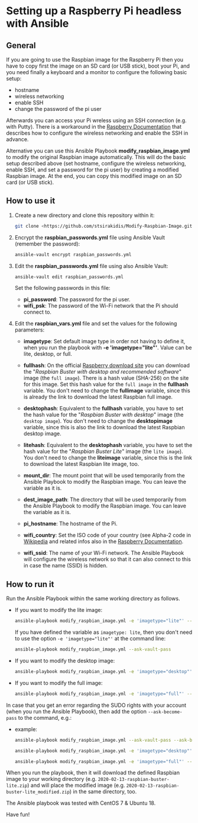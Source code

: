 # Setting up a Raspberry Pi headless with Ansible

## General

If you are going to use the Raspbian image for the Raspberry Pi then you have to copy first the image on an SD card (or USB stick), boot your Pi, and you need finally a keyboard and a monitor to configure the following basic setup:

- hostname
- wireless networking
- enable SSH
- change the password of the pi user

Afterwards you can access your Pi wreless using an SSH connection (e.g. with Putty). There is a workaround in the [Raspberry Documentation](https://www.raspberrypi.org/documentation/configuration/wireless/headless.md) that describes how to configure the wireless networking and enable the SSH in advance.

Alternative you can use this Ansible Playbook **modify_raspbian_image.yml** to modify the original Raspbian image automatically. This will do the basic setup described above (set hostname, configure the wireless networking, enable SSH, and set a password for the pi user) by creating a modified Raspbian image. At the end, you can copy this modified image on an SD card (or USB stick).

## How to use it

1. Create a new directory and clone this repository within it:

   ```bash
   git clone <https://github.com/stsirakidis/Modify-Raspbian-Image.git>
   ```

2. Encrypt the **raspbian_passwords.yml** file using Ansible Vault (remember the password):

   ```bash
   ansible-vault encrypt raspbian_passwords.yml
   ```

3. Edit the **raspbian_passwords.yml** file using also Ansible Vault:

   ```bash
   ansible-vault edit raspbian_passwords.yml
   ```

   Set the following passwords in this file:

   - **pi_password**: The password for the pi user.
   - **wifi_psk**: The password of the Wi-Fi network that the Pi should connect to.

4. Edit the **raspbian_vars.yml** file and set the values for the following parameters:

   - **imagetype**: Set default image type in order not having to define it, when you run the playbook with **-e 'imagetype="lite"'**. Value can be lite, desktop, or full.

   - **fullhash**: On the official [Raspberry download site](https://www.raspberrypi.org/downloads/raspbian/) you can download the "*Raspbian Buster with desktop and recommended software*" image (the `full image`). There is a hash value (SHA-256) on the site for this image. Set this hash value for the `full image` in the **fullhash** variable. You don't need to change the **fullimage** variable, since this is already the link to download the latest Raspbian full image.

   - **desktophash**: Equivalent to the **fullhash** variable, you have to set the hash value for the "*Raspbian Buster with desktop*" image (the `desktop image`). You don't need to change the **desktopimage** variable, since this is also the link to download the latest Raspbian desktop image.

   - **litehash**: Equivalent to the **desktophash** variable, you have to set the hash value for the "*Raspbian Buster Lite*" image (the `lite image`). You don't need to change the **liteimage** variable, since this is the link to download the latest Raspbian lite image, too.

   - **mount_dir**: The mount point that will be used temporarily from the Ansible Playbook to modify the Raspbian image. You can leave the variable as it is.

   - **dest_image_path**: The directory that will be used temporarily from the Ansible Playbook to modify the Raspbian image. You can leave the variable as it is.

   - **pi_hostname**: The hostname of the Pi.

   - **wifi_country**: Set the ISO code of your country (see Alpha-2 code in [Wikipedia](https://en.wikipedia.org/wiki/ISO_3166-1) and related infos also in the [Raspberry Documentation](https://www.raspberrypi.org/documentation/configuration/wireless/wireless-cli.md).

   - **wifi_ssid**: The name of your Wi-Fi network. The Ansible Playbook will configure the wireless network so that it can also connect to this in case the name (SSID) is hidden.

## How to run it

Run the Ansible Playbook within the same working directory as follows.

- If you want to modify the lite image:

   ```bash
   ansible-playbook modify_raspbian_image.yml -e 'imagetype="lite"' --ask-vault-pass
   ```

   If you have defined the variable as `imagetype: lite`, then you don't need to use the option `-e 'imagetype="lite"'` at the command line:

   ```bash
   ansible-playbook modify_raspbian_image.yml --ask-vault-pass
   ```

- If you want to modify the desktop image:

   ```bash
   ansible-playbook modify_raspbian_image.yml -e 'imagetype="desktop"' --ask-vault-pass
   ```

- If you want to modify the full image:

   ```bash
   ansible-playbook modify_raspbian_image.yml -e 'imagetype="full"' --ask-vault-pass
   ```

In case that you get an error regarding the SUDO rights with your account (when you run the Ansible Playbook), then add the option `--ask-become-pass` to the command, e.g.:

- example:

   ```bash
   ansible-playbook modify_raspbian_image.yml --ask-vault-pass --ask-become-pass

   ansible-playbook modify_raspbian_image.yml -e 'imagetype="desktop"' --ask-vault-pass --ask-become-pass

   ansible-playbook modify_raspbian_image.yml -e 'imagetype="full"' --ask-vault-pass --ask-become-pass
   ```

When you run the playbook, then it will download the defined Raspbian image to your working directory (e.g. `2020-02-13-raspbian-buster-lite.zip`) and will place the modified image (e.g. `2020-02-13-raspbian-buster-lite_modified.zip`) in the same directory, too.

The Ansible playbook was tested with CentOS 7 & Ubuntu 18.

Have fun!
